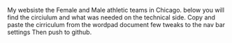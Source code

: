 My websiste the Female and Male athletic teams in Chicago. below you will find the circiulum and what was needed on the technical side.
Copy and paste the cirriculum from the wordpad document
few tweaks to the nav bar settings
Then push to github.
 